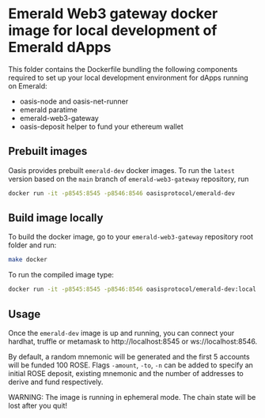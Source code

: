 # Emerald Web3 gateway docker image for local development of Emerald dApps

This folder contains the Dockerfile bundling the following components required to
set up your local development environment for dApps running on Emerald:
- oasis-node and oasis-net-runner
- emerald paratime
- emerald-web3-gateway
- oasis-deposit helper to fund your ethereum wallet

## Prebuilt images

Oasis provides prebuilt `emerald-dev` docker images. To run the `latest` version
based on the `main` branch of `emerald-web3-gateway` repository, run

```sh
docker run -it -p8545:8545 -p8546:8546 oasisprotocol/emerald-dev
```

## Build image locally

To build the docker image, go to your `emerald-web3-gateway` repository root
folder and run:

```sh
make docker
```

To run the compiled image type:

```sh
docker run -it -p8545:8545 -p8546:8546 oasisprotocol/emerald-dev:local
```

## Usage

Once the `emerald-dev` image is up and running, you can connect your hardhat,
truffle or metamask to http://localhost:8545 or ws://localhost:8546.

By default, a random mnemonic will be generated and the first 5 accounts will
be funded 100 ROSE. Flags `-amount`, `-to`, `-n` can be added to specify an
initial ROSE deposit, existing mnemonic and the number of addresses to derive
and fund respectively.

WARNING: The image is running in ephemeral mode. The chain state will be lost
after you quit!
